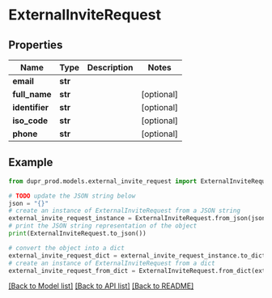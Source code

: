 # ExternalInviteRequest


## Properties

Name | Type | Description | Notes
------------ | ------------- | ------------- | -------------
**email** | **str** |  | 
**full_name** | **str** |  | [optional] 
**identifier** | **str** |  | [optional] 
**iso_code** | **str** |  | [optional] 
**phone** | **str** |  | [optional] 

## Example

```python
from dupr_prod.models.external_invite_request import ExternalInviteRequest

# TODO update the JSON string below
json = "{}"
# create an instance of ExternalInviteRequest from a JSON string
external_invite_request_instance = ExternalInviteRequest.from_json(json)
# print the JSON string representation of the object
print(ExternalInviteRequest.to_json())

# convert the object into a dict
external_invite_request_dict = external_invite_request_instance.to_dict()
# create an instance of ExternalInviteRequest from a dict
external_invite_request_from_dict = ExternalInviteRequest.from_dict(external_invite_request_dict)
```
[[Back to Model list]](../README.md#documentation-for-models) [[Back to API list]](../README.md#documentation-for-api-endpoints) [[Back to README]](../README.md)



